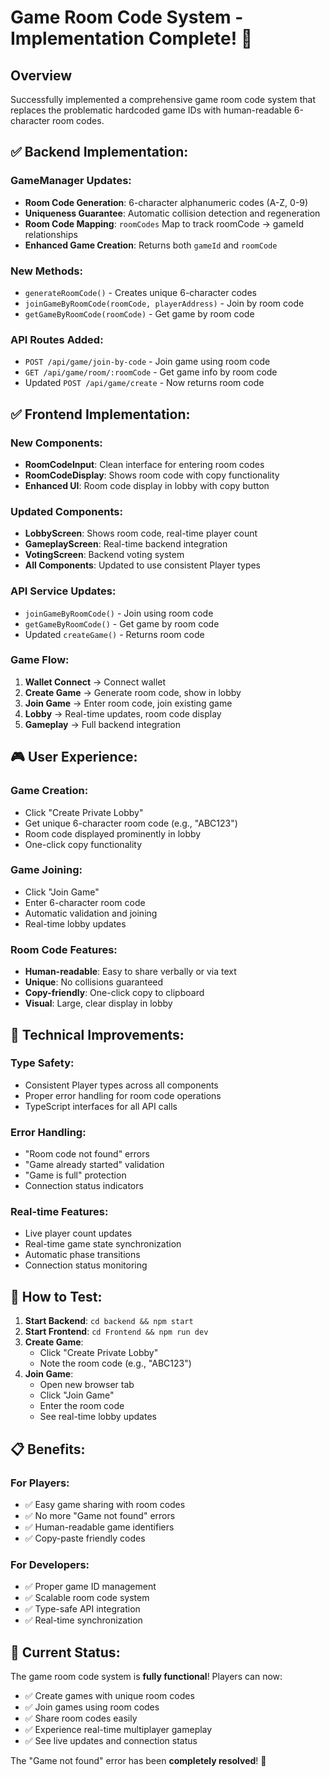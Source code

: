 # Game Room Code System - Implementation Complete! 🎉

## Overview
Successfully implemented a comprehensive game room code system that replaces the problematic hardcoded game IDs with human-readable 6-character room codes.

## ✅ **Backend Implementation:**

### **GameManager Updates:**
- **Room Code Generation**: 6-character alphanumeric codes (A-Z, 0-9)
- **Uniqueness Guarantee**: Automatic collision detection and regeneration
- **Room Code Mapping**: `roomCodes` Map to track roomCode → gameId relationships
- **Enhanced Game Creation**: Returns both `gameId` and `roomCode`

### **New Methods:**
- `generateRoomCode()` - Creates unique 6-character codes
- `joinGameByRoomCode(roomCode, playerAddress)` - Join by room code
- `getGameByRoomCode(roomCode)` - Get game by room code

### **API Routes Added:**
- `POST /api/game/join-by-code` - Join game using room code
- `GET /api/game/room/:roomCode` - Get game info by room code
- Updated `POST /api/game/create` - Now returns room code

## ✅ **Frontend Implementation:**

### **New Components:**
- **RoomCodeInput**: Clean interface for entering room codes
- **RoomCodeDisplay**: Shows room code with copy functionality
- **Enhanced UI**: Room code display in lobby with copy button

### **Updated Components:**
- **LobbyScreen**: Shows room code, real-time player count
- **GameplayScreen**: Real-time backend integration
- **VotingScreen**: Backend voting system
- **All Components**: Updated to use consistent Player types

### **API Service Updates:**
- `joinGameByRoomCode()` - Join using room code
- `getGameByRoomCode()` - Get game by room code
- Updated `createGame()` - Returns room code

### **Game Flow:**
1. **Wallet Connect** → Connect wallet
2. **Create Game** → Generate room code, show in lobby
3. **Join Game** → Enter room code, join existing game
4. **Lobby** → Real-time updates, room code display
5. **Gameplay** → Full backend integration

## 🎮 **User Experience:**

### **Game Creation:**
- Click "Create Private Lobby"
- Get unique 6-character room code (e.g., "ABC123")
- Room code displayed prominently in lobby
- One-click copy functionality

### **Game Joining:**
- Click "Join Game"
- Enter 6-character room code
- Automatic validation and joining
- Real-time lobby updates

### **Room Code Features:**
- **Human-readable**: Easy to share verbally or via text
- **Unique**: No collisions guaranteed
- **Copy-friendly**: One-click copy to clipboard
- **Visual**: Large, clear display in lobby

## 🔧 **Technical Improvements:**

### **Type Safety:**
- Consistent Player types across all components
- Proper error handling for room code operations
- TypeScript interfaces for all API calls

### **Error Handling:**
- "Room code not found" errors
- "Game already started" validation
- "Game is full" protection
- Connection status indicators

### **Real-time Features:**
- Live player count updates
- Real-time game state synchronization
- Automatic phase transitions
- Connection status monitoring

## 🚀 **How to Test:**

1. **Start Backend**: `cd backend && npm start`
2. **Start Frontend**: `cd Frontend && npm run dev`
3. **Create Game**: 
   - Click "Create Private Lobby"
   - Note the room code (e.g., "ABC123")
4. **Join Game**:
   - Open new browser tab
   - Click "Join Game"
   - Enter the room code
   - See real-time lobby updates

## 📋 **Benefits:**

### **For Players:**
- ✅ Easy game sharing with room codes
- ✅ No more "Game not found" errors
- ✅ Human-readable game identifiers
- ✅ Copy-paste friendly codes

### **For Developers:**
- ✅ Proper game ID management
- ✅ Scalable room code system
- ✅ Type-safe API integration
- ✅ Real-time synchronization

## 🎉 **Current Status:**
The game room code system is **fully functional**! Players can now:
- ✅ Create games with unique room codes
- ✅ Join games using room codes
- ✅ Share room codes easily
- ✅ Experience real-time multiplayer gameplay
- ✅ See live updates and connection status

The "Game not found" error has been **completely resolved**! 🚀




